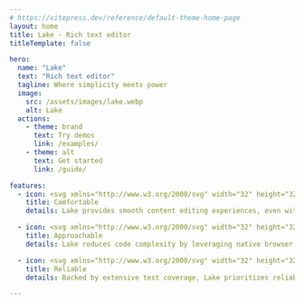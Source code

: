 ```yaml
---
# https://vitepress.dev/reference/default-theme-home-page
layout: home
title: Lake - Rich text editor
titleTemplate: false

hero:
  name: "Lake"
  text: "Rich text editor"
  tagline: Where simplicity meets power
  image:
    src: /assets/images/lake.webp
    alt: Lake
  actions:
    - theme: brand
      text: Try demos
      link: /examples/
    - theme: alt
      text: Get started
      link: /guide/

features:
  - icon: <svg xmlns="http://www.w3.org/2000/svg" width="32" height="32" fill="var(--vp-c-text-1)" viewBox="0 0 256 256"><path d="M128,24A104,104,0,1,0,232,128,104.11,104.11,0,0,0,128,24Zm0,192a88,88,0,1,1,88-88A88.1,88.1,0,0,1,128,216ZM80,108a12,12,0,1,1,12,12A12,12,0,0,1,80,108Zm96,0a12,12,0,1,1-12-12A12,12,0,0,1,176,108Zm-1.07,48c-10.29,17.79-27.4,28-46.93,28s-36.63-10.2-46.92-28a8,8,0,1,1,13.84-8c7.47,12.91,19.21,20,33.08,20s25.61-7.1,33.07-20a8,8,0,0,1,13.86,8Z"></path></svg>
    title: Comfortable
    details: Lake provides smooth content editing experiences, even with large amounts of content.

  - icon: <svg xmlns="http://www.w3.org/2000/svg" width="32" height="32" fill="var(--vp-c-text-1)" viewBox="0 0 256 256"><path d="M216,72H180.92c.39-.33.79-.65,1.17-1A29.53,29.53,0,0,0,192,49.57,32.62,32.62,0,0,0,158.44,16,29.53,29.53,0,0,0,137,25.91a54.94,54.94,0,0,0-9,14.48,54.94,54.94,0,0,0-9-14.48A29.53,29.53,0,0,0,97.56,16,32.62,32.62,0,0,0,64,49.57,29.53,29.53,0,0,0,73.91,71c.38.33.78.65,1.17,1H40A16,16,0,0,0,24,88v32a16,16,0,0,0,16,16v64a16,16,0,0,0,16,16H200a16,16,0,0,0,16-16V136a16,16,0,0,0,16-16V88A16,16,0,0,0,216,72ZM149,36.51a13.69,13.69,0,0,1,10-4.5h.49A16.62,16.62,0,0,1,176,49.08a13.69,13.69,0,0,1-4.5,10c-9.49,8.4-25.24,11.36-35,12.4C137.7,60.89,141,45.5,149,36.51Zm-64.09.36A16.63,16.63,0,0,1,96.59,32h.49a13.69,13.69,0,0,1,10,4.5c8.39,9.48,11.35,25.2,12.39,34.92-9.72-1-25.44-4-34.92-12.39a13.69,13.69,0,0,1-4.5-10A16.6,16.6,0,0,1,84.87,36.87ZM40,88h80v32H40Zm16,48h64v64H56Zm144,64H136V136h64Zm16-80H136V88h80v32Z"></path></svg>
    title: Approachable
    details: Lake reduces code complexity by leveraging native browser features and offering a simple, intuitive programming interface.

  - icon: <svg xmlns="http://www.w3.org/2000/svg" width="32" height="32" fill="var(--vp-c-text-1)" viewBox="0 0 256 256"><path d="M246,98.73l-56-64A8,8,0,0,0,184,32H72a8,8,0,0,0-6,2.73l-56,64a8,8,0,0,0,.17,10.73l112,120a8,8,0,0,0,11.7,0l112-120A8,8,0,0,0,246,98.73ZM222.37,96H180L144,48h36.37ZM74.58,112l30.13,75.33L34.41,112Zm89.6,0L128,202.46,91.82,112ZM96,96l32-42.67L160,96Zm85.42,16h40.17l-70.3,75.33ZM75.63,48H112L76,96H33.63Z"></path></svg>
    title: Reliable
    details: Backed by extensive test coverage, Lake prioritizes reliability. You can trust Lake to minimize unexpected bugs.

---
```

